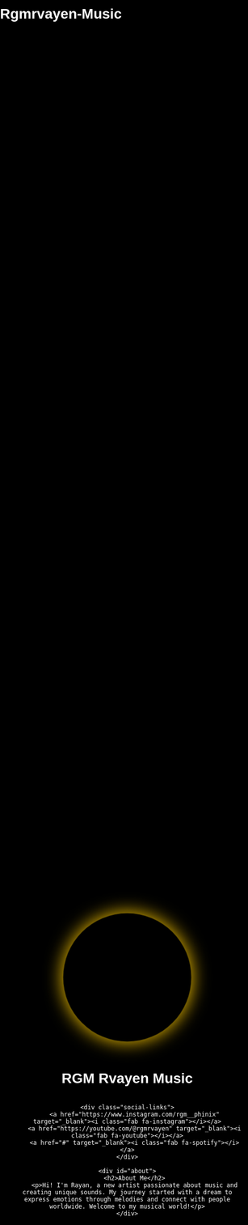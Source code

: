 # Rgmrvayen-Music
<!DOCTYPE html>
<html lang="ar">
<head>
<meta charset="UTF-8">
<meta name="viewport" content="width=device-width, initial-scale=1.0">
<title>RGM Rvayen Music</title>
<style>
    body, html {
        margin: 0;
        padding: 0;
        width: 100%;
        height: 100%;
        font-family: 'Arial', sans-serif;
        background: #000;
        color: #fff;
        overflow-x: hidden;
        scroll-behavior: smooth;
    }

    canvas {
        position: fixed;
        top: 0;
        left: 0;
        z-index: 0;
    }

    .container {
        position: relative;
        z-index: 1;
        display: flex;
        flex-direction: column;
        justify-content: center;
        align-items: center;
        min-height: 100vh;
        text-align: center;
        padding: 50px 20px;
    }

    #cover {
        width: 250px;
        height: 250px;
        background: url('rgm.png') no-repeat center center;
        background-size: contain;
        border-radius: 50%;
        box-shadow: 0 0 50px #ffcc00;
        animation: pulse 2s infinite;
        margin-bottom: 20px;
    }

    @keyframes pulse {
        0% { transform: scale(1); box-shadow: 0 0 30px #ffcc00; }
        50% { transform: scale(1.08); box-shadow: 0 0 60px #ffcc00; }
        100% { transform: scale(1); box-shadow: 0 0 30px #ffcc00; }
    }

    h1 {
        text-shadow: 2px 2px 10px #000;
        margin-bottom: 20px;
    }

    .social-links {
        display: flex;
        gap: 25px;
        margin-bottom: 50px;
    }

    .social-links a {
        color: #fff;
        font-size: 2.5em;
        text-decoration: none;
        transition: transform 0.3s, color 0.3s, text-shadow 0.3s;
    }

    .social-links a:hover {
        color: #ffcc00;
        transform: scale(1.3) rotate(-10deg);
        text-shadow: 2px 2px 15px #000;
    }

    #about {
        background: rgba(0,0,0,0.7);
        padding: 30px 50px;
        border-radius: 15px;
        max-width: 600px;
        opacity: 0;
        transform: translateY(50px);
        transition: all 1s ease-out;
        box-shadow: 0 0 30px #ffcc00;
    }

    #about h2 {
        color: #ffcc00;
        margin-bottom: 15px;
    }

    #about p {
        font-size: 1.1em;
        line-height: 1.6em;
    }

    #about.visible {
        opacity: 1;
        transform: translateY(0);
    }

    @media (max-width: 500px) {
        #cover { width: 180px; height: 180px; }
        .social-links a { font-size: 2em; }
        #about { padding: 20px 25px; font-size: 0.95em; }
    }
</style>
<script src="https://kit.fontawesome.com/a076d05399.js" crossorigin="anonymous"></script>
</head>
<body>

<canvas id="bgCanvas"></canvas>

<div class="container">
    <div id="cover"></div>
    <h1>RGM Rvayen Music</h1>

    <div class="social-links">
        <a href="https://www.instagram.com/rgm__phinix" target="_blank"><i class="fab fa-instagram"></i></a>
        <a href="https://youtube.com/@rgmrvayen" target="_blank"><i class="fab fa-youtube"></i></a>
        <a href="#" target="_blank"><i class="fab fa-spotify"></i></a>
    </div>

    <div id="about">
        <h2>About Me</h2>
        <p>Hi! I'm Rayan, a new artist passionate about music and creating unique sounds. My journey started with a dream to express emotions through melodies and connect with people worldwide. Welcome to my musical world!</p>
    </div>
</div>

<!-- فيديو YouTube مخفي لتشغيل الأغنية تلقائياً -->
<iframe id="ytplayer" type="text/html" width="0" height="0"
    src="https://www.youtube.com/embed/HcITnTUGK9Q?autoplay=1&controls=0&loop=1&playlist=HcITnTUGK9Q"
    frameborder="0" allow="autoplay; encrypted-media" allowfullscreen>
</iframe>

<script>
    // خلفية متحركة تفاعلية
    const canvas = document.getElementById('bgCanvas');
    const ctx = canvas.getContext('2d');
    let width = canvas.width = window.innerWidth;
    let height = canvas.height = window.innerHeight;
    const particles = [];
    const particleCount = 150;

    function random(min, max) { return Math.random() * (max - min) + min; }

    class Particle {
        constructor() { this.reset(); }
        reset() {
            this.x = random(0, width);
            this.y = random(0, height);
            this.radius = random(1,4);
            this.speedX = random(-1,1);
            this.speedY = random(-1,1);
        }
        draw() {
            ctx.beginPath();
            ctx.arc(this.x, this.y, this.radius,0,Math.PI*2);
            ctx.fillStyle='rgba(255,204,0,0.7)';
            ctx.fill();
        }
        update() {
            this.x += this.speedX;
            this.y += this.speedY;
            if(this.x<0||this.x>width||this.y<0||this.y>height){ this.reset(); }
            this.draw();
        }
    }

    for(let i=0;i<particleCount;i++){ particles.push(new Particle()); }

    function animate(){
        ctx.fillStyle='rgba(0,0,0,0.1)';
        ctx.fillRect(0,0,width,height);
        particles.forEach(p=>p.update());
        requestAnimationFrame(animate);
    }

    animate();

    window.addEventListener('resize', ()=>{
        width = canvas.width = window.innerWidth;
        height = canvas.height = window.innerHeight;
    });

    // ظهور About Me عند التمرير
    const about = document.getElementById('about');
    window.addEventListener('scroll', ()=>{
        const top = about.getBoundingClientRect().top;
        if(top < window.innerHeight - 100){
            about.classList.add('visible');
        }
    });
</script>

</body>
</html>
